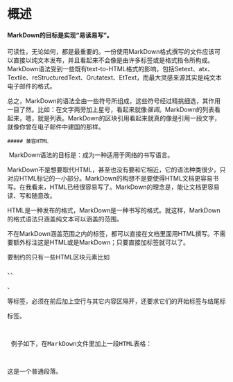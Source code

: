# 概述



#### MarkDown的目标是实现“易读易写”。

​	可读性，无论如何，都是最重要的。一份使用MarkDown格式撰写的文件应该可以直接以纯文本发布，并且看起来不会像是由许多标签或是格式指令所构成。MarkDown语法受到一些既有text-to-HTML格式的影响，包括Setext、atx、Textile、reStructuredText、Grutatext、EtText，而最大灵感来源其实是纯文本电子邮件的格式。

​	总之，MarkDown的语法全由一些符号所组成，这些符号经过精挑细选，其作用一目了然。比如：在文字两旁加上星号，看起来就像*强调*。MarkDown的列表看起来，嗯，就是列表。MarkDown的区块引用看起来就真的像是引用一段文字，就像你曾在电子邮件中建国的那样。

	##### 兼容HTML

​	MarkDown语法的目标是：成为一种适用于网络的书写语言。

​	MarkDown不是想要取代HTML，甚至也没有要和它相近，它的语法种类很少，只对应HTML标记的一小部分。MarkDown的构想不是要使得HTML文档更容易书写。在我看来，HTML已经很容易写了。MarkDown的理念是，能让文档更容易读、写和随意改。

​	HTML是一种发布的格式，MarkDown是一种书写的格式。就这样，MarkDown的格式语法只涵盖纯文本可以涵盖的范围。

​	不在MarkDown涵盖范围之内的标签，都可以直接在文档里面用HTML撰写。不需要额外标注这是HTML或是MarkDown；只要直接加标签就可以了。

​	要制约的只有一些HTML区块元素比如<div>、<table>、<pre>、<p>等标签，必须在前后加上空行与其它内容区隔开，还要求它们的开始标签与结尾标签不能用制表符或空格来缩进。MarkDown的生成器有足够智能，不会在HTML区块标签加上不必要的<p>标签。

​	例子如下，在MarkDown文件里加上一段HTML表格：

这是一个普通段落。

